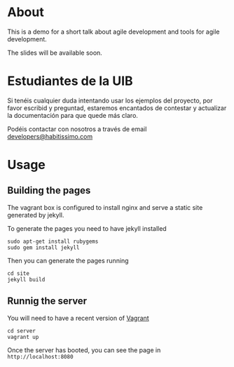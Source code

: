 About
=====

This is a demo for a short talk about agile development and tools for agile development.

The slides will be available soon.


Estudiantes de la UIB
=====================

Si tenéis cualquier duda intentando usar los ejemplos del proyecto, por favor escribid
y preguntad, estaremos encantados de contestar y actualizar la documentación para que quede
más claro.

Podéis contactar con nosotros a través de email developers@habitissimo.com


Usage
=====

Building the pages
------------------

The vagrant box is configured to install nginx and serve a static site generated by jekyll.

To generate the pages you need to have jekyll installed

```
sudo apt-get install rubygems
sudo gem install jekyll
```

Then you can generate the pages running

```
cd site
jekyll build
```


Runnig the server
-----------------

You will need to have a recent version of [Vagrant](http://www.vagrantup.com)

```
cd server
vagrant up
```

Once the server has booted, you can see the page in `http://localhost:8080`
